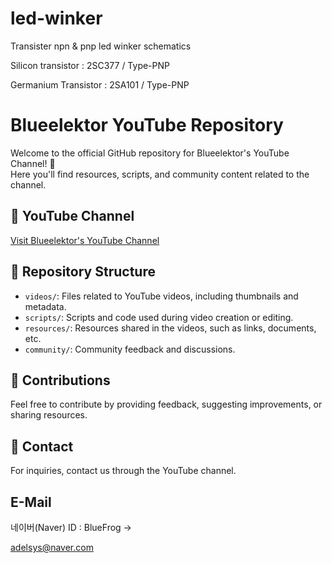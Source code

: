 # led-winker
Transister npn &amp; pnp led winker schematics

Silicon transistor   : 2SC377 / Type-PNP

Germanium Transistor : 2SA101 / Type-PNP

# Blueelektor YouTube Repository

Welcome to the official GitHub repository for Blueelektor's YouTube Channel! 🎥  
Here you'll find resources, scripts, and community content related to the channel.

## 🔗 YouTube Channel
[Visit Blueelektor's YouTube Channel](https://www.youtube.com/@blue51213)

## 📂 Repository Structure
- `videos/`: Files related to YouTube videos, including thumbnails and metadata.
- `scripts/`: Scripts and code used during video creation or editing.
- `resources/`: Resources shared in the videos, such as links, documents, etc.
- `community/`: Community feedback and discussions.

## 🤝 Contributions
Feel free to contribute by providing feedback, suggesting improvements, or sharing resources.

## 📧 Contact
For inquiries, contact us through the YouTube channel.

## E-Mail
네이버(Naver) ID : BlueFrog -> 

adelsys@naver.com
